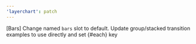 ```yaml
---
'layerchart': patch
---
```


[Bars] Change named `bars` slot to default. Update group/stacked transition examples to use <Bar> directly and set {#each} key
